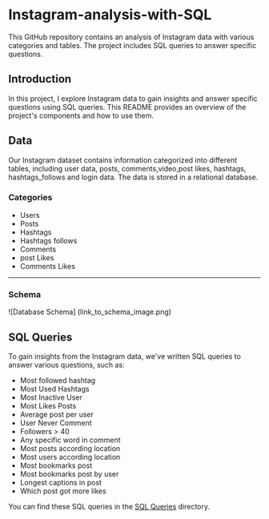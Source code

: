 # Instagram-analysis-with-SQL


This GitHub repository contains an analysis of Instagram data with various categories and tables.
The project includes SQL queries to answer specific questions. 


## Introduction

In this project, I explore Instagram data to gain insights and answer specific questions using SQL queries.
This README provides an overview of the project's components and how to use them.

## Data

Our Instagram dataset contains information categorized into different tables, including user data, posts, comments,video,post likes, hashtags, hashtags_follows and login data. 
The data is stored in a relational database. 

### Categories

- Users
- Posts
- Hashtags
- Hashtags follows
- Comments
- post Likes
- Comments Likes
- ----

### Schema

![Database Schema] (link_to_schema_image.png)

## SQL Queries

To gain insights from the Instagram data, we've written SQL queries to answer various questions, such as:

- Most followed hashtag
- Most Used Hashtags
- Most Inactive User
- Most Likes Posts
- Average post per user
- User Never Comment
- Followers > 40
- Any specific word in comment
- Most posts according location
- Most users according location
- Most bookmarks post
- Most bookmarks post by user
- Longest captions in post
- Which post got more likes

You can find these SQL queries in the [SQL Queries](http://surl.li/lsymk) directory.








